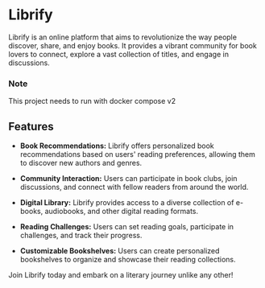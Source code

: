 # Librify

Librify is an online platform that aims to revolutionize the way people discover, share, and enjoy books. It provides a vibrant community for book lovers to connect, explore a vast collection of titles, and engage in discussions.

### Note
This project needs to run with docker compose v2

## Features

- **Book Recommendations:** Librify offers personalized book recommendations based on users' reading preferences, allowing them to discover new authors and genres.

- **Community Interaction:** Users can participate in book clubs, join discussions, and connect with fellow readers from around the world.

- **Digital Library:** Librify provides access to a diverse collection of e-books, audiobooks, and other digital reading formats.

- **Reading Challenges:** Users can set reading goals, participate in challenges, and track their progress.

- **Customizable Bookshelves:** Users can create personalized bookshelves to organize and showcase their reading collections.

Join Librify today and embark on a literary journey unlike any other!
